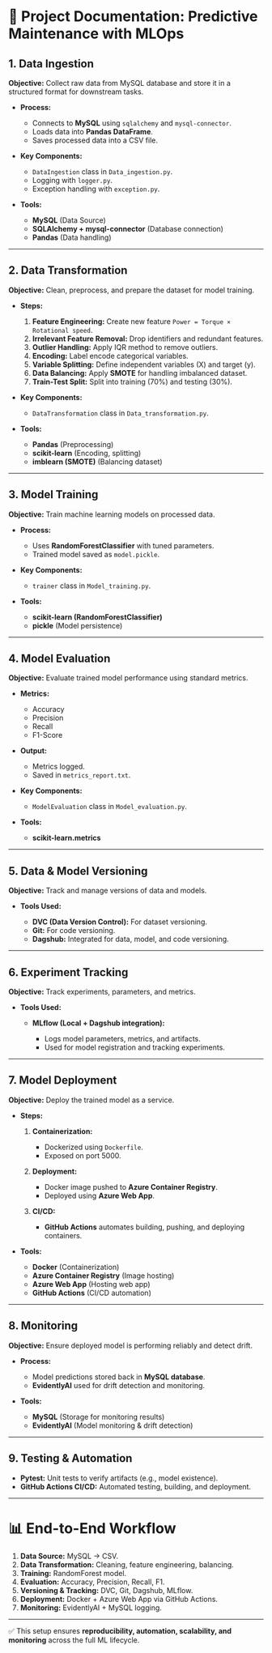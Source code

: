 # 📘 Project Documentation: Predictive Maintenance with MLOps

## **1. Data Ingestion**

**Objective:** Collect raw data from MySQL database and store it in a structured format for downstream tasks.

* **Process:**

  * Connects to **MySQL** using `sqlalchemy` and `mysql-connector`.
  * Loads data into **Pandas DataFrame**.
  * Saves processed data into a CSV file.

* **Key Components:**

  * `DataIngestion` class in `Data_ingestion.py`.
  * Logging with `logger.py`.
  * Exception handling with `exception.py`.

* **Tools:**

  * **MySQL** (Data Source)
  * **SQLAlchemy + mysql-connector** (Database connection)
  * **Pandas** (Data handling)

---

## **2. Data Transformation**

**Objective:** Clean, preprocess, and prepare the dataset for model training.

* **Steps:**

  1. **Feature Engineering:** Create new feature `Power = Torque × Rotational speed`.
  2. **Irrelevant Feature Removal:** Drop identifiers and redundant features.
  3. **Outlier Handling:** Apply IQR method to remove outliers.
  4. **Encoding:** Label encode categorical variables.
  5. **Variable Splitting:** Define independent variables (X) and target (y).
  6. **Data Balancing:** Apply **SMOTE** for handling imbalanced dataset.
  7. **Train-Test Split:** Split into training (70%) and testing (30%).

* **Key Components:**

  * `DataTransformation` class in `Data_transformation.py`.

* **Tools:**

  * **Pandas** (Preprocessing)
  * **scikit-learn** (Encoding, splitting)
  * **imblearn (SMOTE)** (Balancing dataset)

---

## **3. Model Training**

**Objective:** Train machine learning models on processed data.

* **Process:**

  * Uses **RandomForestClassifier** with tuned parameters.
  * Trained model saved as `model.pickle`.

* **Key Components:**

  * `trainer` class in `Model_training.py`.

* **Tools:**

  * **scikit-learn (RandomForestClassifier)**
  * **pickle** (Model persistence)

---

## **4. Model Evaluation**

**Objective:** Evaluate trained model performance using standard metrics.

* **Metrics:**

  * Accuracy
  * Precision
  * Recall
  * F1-Score

* **Output:**

  * Metrics logged.
  * Saved in `metrics_report.txt`.

* **Key Components:**

  * `ModelEvaluation` class in `Model_evaluation.py`.

* **Tools:**

  * **scikit-learn.metrics**

---

## **5. Data & Model Versioning**

**Objective:** Track and manage versions of data and models.

* **Tools Used:**

  * **DVC (Data Version Control):** For dataset versioning.
  * **Git:** For code versioning.
  * **Dagshub:** Integrated for data, model, and code versioning.

---

## **6. Experiment Tracking**

**Objective:** Track experiments, parameters, and metrics.

* **Tools Used:**

  * **MLflow (Local + Dagshub integration):**

    * Logs model parameters, metrics, and artifacts.
    * Used for model registration and tracking experiments.

---

## **7. Model Deployment**

**Objective:** Deploy the trained model as a service.

* **Steps:**

  1. **Containerization:**

     * Dockerized using `Dockerfile`.
     * Exposed on port 5000.
  2. **Deployment:**

     * Docker image pushed to **Azure Container Registry**.
     * Deployed using **Azure Web App**.
  3. **CI/CD:**

     * **GitHub Actions** automates building, pushing, and deploying containers.

* **Tools:**

  * **Docker** (Containerization)
  * **Azure Container Registry** (Image hosting)
  * **Azure Web App** (Hosting web app)
  * **GitHub Actions** (CI/CD automation)

---

## **8. Monitoring**

**Objective:** Ensure deployed model is performing reliably and detect drift.

* **Process:**

  * Model predictions stored back in **MySQL database**.
  * **EvidentlyAI** used for drift detection and monitoring.

* **Tools:**

  * **MySQL** (Storage for monitoring results)
  * **EvidentlyAI** (Model monitoring & drift detection)

---

## **9. Testing & Automation**

* **Pytest:** Unit tests to verify artifacts (e.g., model existence).
* **GitHub Actions CI/CD:** Automated testing, building, and deployment.

---

# 📊 End-to-End Workflow

1. **Data Source:** MySQL → CSV.
2. **Data Transformation:** Cleaning, feature engineering, balancing.
3. **Training:** RandomForest model.
4. **Evaluation:** Accuracy, Precision, Recall, F1.
5. **Versioning & Tracking:** DVC, Git, Dagshub, MLflow.
6. **Deployment:** Docker + Azure Web App via GitHub Actions.
7. **Monitoring:** EvidentlyAI + MySQL logging.

---

✅ This setup ensures **reproducibility, automation, scalability, and monitoring** across the full ML lifecycle.


